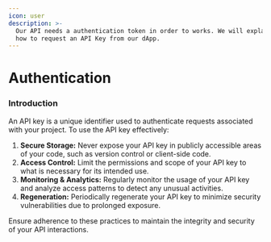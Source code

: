 ```yaml
---
icon: user
description: >-
  Our API needs a authentication token in order to works. We will explain you
  how to request an API Key from our dApp.
---
```


# Authentication

### Introduction

An API key is a unique identifier used to authenticate requests associated with your project. To use the API key effectively:

1. **Secure Storage:** Never expose your API key in publicly accessible areas of your code, such as version control or client-side code.
2. **Access Control:** Limit the permissions and scope of your API key to what is necessary for its intended use.
3. **Monitoring & Analytics:** Regularly monitor the usage of your API key and analyze access patterns to detect any unusual activities.
4. **Regeneration:** Periodically regenerate your API key to minimize security vulnerabilities due to prolonged exposure.

Ensure adherence to these practices to maintain the integrity and security of your API interactions.
